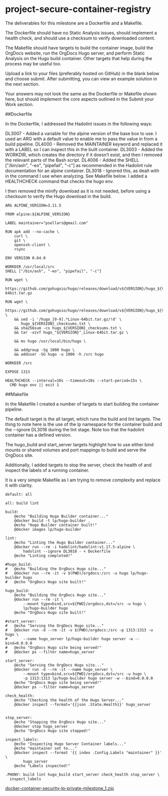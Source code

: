 # project-secure-container-registry

The deliverables for this milestone are a Dockerfile and a Makefile.

The Dockerfile should have no Static Analysis issues, should implement a health check, and should use a checksum to verify downloaded content.

The Makefile should have targets to build the container image, build the OrgDocs website, run the OrgDocs Hugo server, and perform Static Analysis on the Hugo build container. Other targets that help during the process may be useful too.

Upload a link to your files (preferably hosted on GitHub) in the blank below and choose submit. After submitting, you can view an example solution in the next section.

Your answers may not look the same as the Dockerfile or Makefile shown here, but should implement the core aspects outlined in the Submit your Work section.

##Dockerfile

In the Dockerfile, I addressed the Hadolint issues in the following ways:

DL3007 - Added a variable for the alpine version of the base box to use. I used an ARG with a default value to enable me to pass the value in from a build pipeline.
DL4000 - Removed the MAINTAINER keyword and replaced it with a LABEL so I can inspect this in the built container.
DL3003 - Added the WORKDIR, which creates the directory if it doesn’t exist, and then I removed the relevant parts of the Bash script.
DL4006 - Added the SHELL ["/bin/ash", "-eo", "pipefail", "-c"] as recommended in the Hadolint rule documentation for an alpine container.
DL3018 - Ignored this, as dealt with in the command I use when analyzing. See Makefile below.
I added a HEALTHCHECK command that checks the hugo env.

I then removed the minify download as it is not needed, before using a checksum to verify the Hugo download in the build.

```
ARG ALPINE_VERSION=3.11.5

FROM alpine:${ALPINE_VERSION}

LABEL maintainer="psellars@gmail.com"

RUN apk add --no-cache \
    curl \
    git \
    openssh-client \
    rsync

ENV VERSION 0.64.0

WORKDIR /usr/local/src
SHELL ["/bin/ash", "-eo", "pipefail", "-c"]

RUN wget \
  https://github.com/gohugoio/hugo/releases/download/v${VERSION}/hugo_${VERSION}_Linux-64bit.tar.gz

RUN wget \
  https://github.com/gohugoio/hugo/releases/download/v${VERSION}/hugo_${VERSION}_checksums.txt \
    && sed -i '/hugo_[0-9].*Linux-64bit.tar.gz/!d' \
       hugo_${VERSION}_checksums.txt \
    && sha256sum -cs hugo_${VERSION}_checksums.txt \
    && tar -xzvf hugo_"${VERSION}"_Linux-64bit.tar.gz \

    && mv hugo /usr/local/bin/hugo \

    && addgroup -Sg 1000 hugo \
    && adduser -SG hugo -u 1000 -h /src hugo

WORKDIR /src

EXPOSE 1313

HEALTHCHECK --interval=10s --timeout=10s --start-period=15s \
  CMD hugo env || exit 1
```
##Makefile

In the Makefile I created a number of targets to start building the container pipeline.

The default target is the all target, which runs the build and lint targets. The thing to note here is the use of the lp namespace for the container build and the --ignore DL3018 during the lint stage. Note too that the hadolint container has a defined version.

The hugo_build and start_server targets highlight how to use either bind mounts or shared volumes and port mappings to build and serve the OrgDocs site.

Additionally, I added targets to stop the server, check the health of and inspect the labels of a running container.

It is a very simple Makefile as I am trying to remove complexity and replace it with clarity.

```
default: all

all: build lint

build:
    @echo "Building Hugo Builder container..."
    @docker build -t lp/hugo-builder .
    @echo "Hugo Builder container built!"
    @docker images lp/hugo-builder

lint:
    @echo "Linting the Hugo Builder container..."
    @docker run --rm -i hadolint/hadolint:v1.17.5-alpine \
        hadolint --ignore DL3018 - < Dockerfile
    @echo "Linting completed!"

#hugo_build:
#   @echo "Building the OrgDocs Hugo site..."
#   @docker run --rm -it -v $(PWD)/orgdocs:/src -u hugo lp/hugo-builder hugo
#   @echo "OrgDocs Hugo site built!"

hugo_build:
    @echo "Building the OrgDocs Hugo site..."
    @docker run --rm -it \
        --mount type=bind,src=${PWD}/orgdocs,dst=/src -u hugo \
        lp/hugo-builder hugo
    @echo "OrgDocs Hugo site built!"

#start_server:
#   @echo "Serving the OrgDocs Hugo site..."
#   @docker run -d --rm -it -v $(PWD)/orgdocs:/src -p 1313:1313 -u hugo \
#       --name hugo_server lp/hugo-builder hugo server -w --bind=0.0.0.0
#   @echo "OrgDocs Hugo site being served!"
#   @docker ps --filter name=hugo_server

start_server:
    @echo "Serving the OrgDocs Hugo site..."
    @docker run -d --rm -it --name hugo_server \
        --mount type=bind,src=${PWD}/orgdocs,dst=/src -u hugo \
        -p 1313:1313 lp/hugo-builder hugo server -w --bind=0.0.0.0
    @echo "OrgDocs Hugo site being served!"
    @docker ps --filter name=hugo_server

check_health:
    @echo "Checking the health of the Hugo Server..."
    @docker inspect --format='{{json .State.Health}}' hugo_server

    
stop_server:
    @echo "Stopping the OrgDocs Hugo site..."
    @docker stop hugo_server
    @echo "OrgDocs Hugo site stopped!"

inspect_labels:
    @echo "Inspecting Hugo Server Container labels..."
    @echo "maintainer set to..."
    @docker inspect --format '{{ index .Config.Labels "maintainer" }}' \
        hugo_server
    @echo "Labels inspected!"

.PHONY: build lint hugo_build start_server check_health stop_server \
  inspect_labels
```

[docker-container-security-lp-private-milestone_1.zip](https://liveproject-resources.s3.amazonaws.com/139/29228/2020-08-04-11-28-38/docker-container-security-lp-private-milestone_1.zip)
